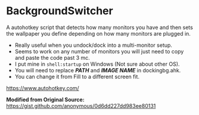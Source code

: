 # BackgroundSwitcher
A autohotkey script that detects how many monitors you have and then sets the wallpaper you define depending on how many monitors are plugged in. 

- Really useful when you undock/dock into a multi-monitor setup. 
- Seems to work on any number of monitors you will just need to copy and paste the code past 3 mc.
- I put mine in `shell:startup` on Windows (Not sure about other OS).
- You will need to replace ***PATH*** and ***IMAGE NAME*** in dockingbg.ahk.
- You can change it from Fill to a different screen fit.

https://www.autohotkey.com/

<b>Modified from Original Source:</b> https://gist.github.com/anonymous/0d6dd227dd983ee80131
